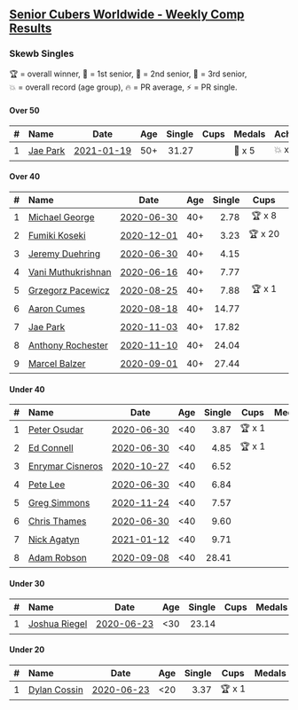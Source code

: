 <style>table {white-space: nowrap;}</style>

## [Senior Cubers Worldwide - Weekly Comp Results](/scw-comp/results/)
### Skewb Singles

<span style="white-space: nowrap;">🏆 = overall winner</span>, <span style="white-space: nowrap;">🥇 = 1st senior</span>, <span style="white-space: nowrap;">🥈 = 2nd senior</span>, <span style="white-space: nowrap;">🥉 = 3rd senior</span>, <span style="white-space: nowrap;">💥 = overall record (age group)</span>, <span style="white-space: nowrap;">🔥 = PR average</span>, <span style="white-space: nowrap;">⚡ = PR single</span>.

#### Over 50

| # | Name | Date | Age | Single | Cups | Medals | Achievements | Video |
| :--: | :-- | :--: | :--: | --: | :--: | :-- | :-- | :-- |
| 1 | [Jae Park](../../persons/jae_park/skewb.md) | [2021-01-19](../../results/2021-01-19/skewb.md) | 50+ | 31.27 |  | 🥈 x 5 | 💥 x 1, 🔥 x 4, ⚡ x 4 | [Desktop](https://www.facebook.com/events/4019154624783622/permalink/4021285421237209) / [Mobile](https://m.facebook.com/events/4019154624783622?view=permalink&id=4021285421237209) |

#### Over 40

| # | Name | Date | Age | Single | Cups | Medals | Achievements | Video |
| :--: | :-- | :--: | :--: | --: | :--: | :-- | :-- | :-- |
| 1 | [Michael George](../../persons/michael_george/skewb.md) | [2020-06-30](../../results/2020-06-30/skewb.md) | 40+ | 2.78 | 🏆 x 8 | 🥇 x 10 | 💥 x 4, 🔥 x 3, ⚡ x 2 | [Desktop](https://www.facebook.com/events/1716512181834525/permalink/1717709441714799) / [Mobile](https://m.facebook.com/events/1716512181834525?view=permalink&id=1717709441714799) |
| 2 | [Fumiki Koseki](../../persons/fumiki_koseki/skewb.md) | [2020-12-01](../../results/2020-12-01/skewb.md) | 40+ | 3.23 | 🏆 x 20 | 🥇 x 20 | 💥 x 4, 🔥 x 4, ⚡ x 4 | [Desktop](https://www.facebook.com/events/714027339539738/permalink/718660842409721) / [Mobile](https://m.facebook.com/events/714027339539738?view=permalink&id=718660842409721) |
| 3 | [Jeremy Duehring](../../persons/jeremy_duehring/skewb.md) | [2020-06-30](../../results/2020-06-30/skewb.md) | 40+ | 4.15 |  | 🥈 x 1 | 🔥 x 1, ⚡ x 1 | [Desktop](https://www.facebook.com/jeremy.duehring/videos/10160203751947846) / [Mobile](https://m.facebook.com/jeremy.duehring/videos/10160203751947846) |
| 4 | [Vani Muthukrishnan](../../persons/vani_muthukrishnan/skewb.md) | [2020-06-16](../../results/2020-06-16/skewb.md) | 40+ | 7.77 |  | 🥈 x 1 | 🔥 x 1, ⚡ x 1 | [Desktop](https://www.facebook.com/events/296087658445428/permalink/297667538287440) / [Mobile](https://m.facebook.com/events/296087658445428?view=permalink&id=297667538287440) |
| 5 | [Grzegorz Pacewicz](../../persons/grzegorz_pacewicz/skewb.md) | [2020-08-25](../../results/2020-08-25/skewb.md) | 40+ | 7.88 | 🏆 x 1 | 🥇 x 1 | 🔥 x 1, ⚡ x 1 | [Desktop](https://www.facebook.com/events/335350317875490/permalink/340431677367354) / [Mobile](https://m.facebook.com/events/335350317875490?view=permalink&id=340431677367354) |
| 6 | [Aaron Cumes](../../persons/aaron_cumes/skewb.md) | [2020-08-18](../../results/2020-08-18/skewb.md) | 40+ | 14.77 |  | 🥈 x 4 | 🔥 x 4, ⚡ x 2 | [Desktop](https://www.facebook.com/events/940960439648894/permalink/941539536257651) / [Mobile](https://m.facebook.com/events/940960439648894?view=permalink&id=941539536257651) |
| 7 | [Jae Park](../../persons/jae_park/skewb.md) | [2020-11-03](../../results/2020-11-03/skewb.md) | 40+ | 17.82 |  | 🥈 x 5 | 💥 x 1, 🔥 x 4, ⚡ x 4 | [Desktop](https://www.facebook.com/events/406412140373592/permalink/407131340301672) / [Mobile](https://m.facebook.com/events/406412140373592?view=permalink&id=407131340301672) |
| 8 | [Anthony Rochester](../../persons/anthony_rochester/skewb.md) | [2020-11-10](../../results/2020-11-10/skewb.md) | 40+ | 24.04 |  | 🥈 x 1 | 🔥 x 1, ⚡ x 1 | [Desktop](https://www.facebook.com/events/758374458225984/permalink/759394218124008) / [Mobile](https://m.facebook.com/events/758374458225984?view=permalink&id=759394218124008) |
| 9 | [Marcel Balzer](../../persons/marcel_balzer/skewb.md) | [2020-09-01](../../results/2020-09-01/skewb.md) | 40+ | 27.44 |  | 🥈 x 2, 🥉 x 1 | 🔥 x 3, ⚡ x 1 | [Desktop](https://www.facebook.com/marcel.balzer.9216/videos/10160386343317516) / [Mobile](https://m.facebook.com/marcel.balzer.9216/videos/10160386343317516) |

#### Under 40

| # | Name | Date | Age | Single | Cups | Medals | Achievements | Video |
| :--: | :-- | :--: | :--: | --: | :--: | :-- | :-- | :-- |
| 1 | [Peter Osudar](../../persons/peter_osudar/skewb.md) | [2020-06-30](../../results/2020-06-30/skewb.md) | <40 | 3.87 | 🏆 x 1 |  | 🔥 x 1, ⚡ x 1 | [Desktop](https://www.facebook.com/events/1716512181834525/permalink/1716706685148408) / [Mobile](https://m.facebook.com/events/1716512181834525?view=permalink&id=1716706685148408) |
| 2 | [Ed Connell](../../persons/ed_connell/skewb.md) | [2020-06-30](../../results/2020-06-30/skewb.md) | <40 | 4.85 | 🏆 x 1 |  | 🔥 x 3, ⚡ x 3 | [Desktop](https://www.facebook.com/events/1716512181834525/permalink/1720525514766525) / [Mobile](https://m.facebook.com/events/1716512181834525?view=permalink&id=1720525514766525) |
| 3 | [Enrymar Cisneros](../../persons/enrymar_cisneros/skewb.md) | [2020-10-27](../../results/2020-10-27/skewb.md) | <40 | 6.52 |  |  | 🔥 x 2, ⚡ x 4 | [Desktop](https://www.facebook.com/events/3728096903891317/permalink/3747550655279275) / [Mobile](https://m.facebook.com/events/3728096903891317?view=permalink&id=3747550655279275) |
| 4 | [Pete Lee](../../persons/pete_lee/skewb.md) | [2020-06-30](../../results/2020-06-30/skewb.md) | <40 | 6.84 |  |  | 🔥 x 2, ⚡ x 3 | [Desktop](https://www.facebook.com/events/1716512181834525/permalink/1720808974738179) / [Mobile](https://m.facebook.com/events/1716512181834525?view=permalink&id=1720808974738179) |
| 5 | [Greg Simmons](../../persons/greg_simmons/skewb.md) | [2020-11-24](../../results/2020-11-24/skewb.md) | <40 | 7.57 |  |  | 🔥 x 1, ⚡ x 1 | [Desktop](https://www.facebook.com/events/422848532078775/permalink/426964571667171) / [Mobile](https://m.facebook.com/events/422848532078775?view=permalink&id=426964571667171) |
| 6 | [Chris Thames](../../persons/chris_thames/skewb.md) | [2020-06-30](../../results/2020-06-30/skewb.md) | <40 | 9.60 |  |  | 🔥 x 3, ⚡ x 2 | [Desktop](https://www.facebook.com/events/1716512181834525/permalink/1718574104961666) / [Mobile](https://m.facebook.com/events/1716512181834525?view=permalink&id=1718574104961666) |
| 7 | [Nick Agatyn](../../persons/nick_agatyn/skewb.md) | [2021-01-12](../../results/2021-01-12/skewb.md) | <40 | 9.71 |  |  | 🔥 x 1, ⚡ x 1 | [Desktop](https://www.facebook.com/events/769013407298654/permalink/769447303921931) / [Mobile](https://m.facebook.com/events/769013407298654?view=permalink&id=769447303921931) |
| 8 | [Adam Robson](../../persons/adam_robson/skewb.md) | [2020-09-08](../../results/2020-09-08/skewb.md) | <40 | 28.41 |  |  | 🔥 x 1, ⚡ x 1 | [Desktop](https://www.facebook.com/100005428097972/videos/1461191737405082) / [Mobile](https://m.facebook.com/100005428097972/videos/1461191737405082) |

#### Under 30

| # | Name | Date | Age | Single | Cups | Medals | Achievements | Video |
| :--: | :-- | :--: | :--: | --: | :--: | :-- | :-- | :-- |
| 1 | [Joshua Riegel](../../persons/joshua_riegel/skewb.md) | [2020-06-23](../../results/2020-06-23/skewb.md) | <30 | 23.14 |  |  | 🔥 x 1, ⚡ x 1 | [Desktop](https://www.facebook.com/events/1618516681636159/permalink/1623941544427006) / [Mobile](https://m.facebook.com/events/1618516681636159?view=permalink&id=1623941544427006) |

#### Under 20

| # | Name | Date | Age | Single | Cups | Medals | Achievements | Video |
| :--: | :-- | :--: | :--: | --: | :--: | :-- | :-- | :-- |
| 1 | [Dylan Cossin](../../persons/dylan_cossin/skewb.md) | [2020-06-23](../../results/2020-06-23/skewb.md) | <20 | 3.37 | 🏆 x 1 |  | 💥 x 1, 🔥 x 1, ⚡ x 1 | [Desktop](https://www.facebook.com/dylan.andrew1/videos/3097967856954645) / [Mobile](https://m.facebook.com/dylan.andrew1/videos/3097967856954645) |


<!-- Global site tag (gtag.js) - Google Analytics -->
<script async src="https://www.googletagmanager.com/gtag/js?id=UA-86348435-3"></script>
<script>window.dataLayer = window.dataLayer || []; function gtag() {dataLayer.push(arguments);} gtag('js', new Date()); gtag('config', 'UA-86348435-3');</script>
